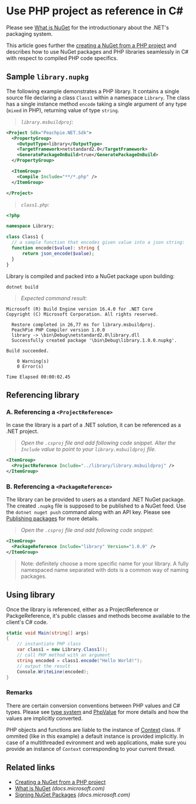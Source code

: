 # Use PHP project as reference in C\#

Please see [What is NuGet](https://docs.microsoft.com/en-us/nuget/what-is-nuget) for the introductionary about the .NET's packaging system.

This article goes further the [creating a NuGet from a PHP project](create-nuget) and describes how to use NuGet packages and PHP libraries seamlessly in C# with respect to compiled PHP code specifics.

## Sample `library.nupkg`

The following example demonstrates a PHP library. It contains a single source file declaring a class `Class1` within a namespace `Library`. The class has a single instance method `encode` taking a single argument of any type (`mixed` in PHP), returning value of type `string`.

> *`library.msbuildproj`:*

```xml
<Project Sdk="Peachpie.NET.Sdk">
  <PropertyGroup>
    <OutputType>library</OutputType>
    <TargetFramework>netstandard2.0</TargetFramework>
    <GeneratePackageOnBuild>true</GeneratePackageOnBuild>
  </PropertyGroup>

  <ItemGroup>
    <Compile Include="**/*.php" />
  </ItemGroup>

</Project>
```

> *`class1.php`:*

```php
<?php

namespace Library;

class Class1 {
  // a sample function that encodes given value into a json string:
  function encode($value): string {
      return json_encode($value);
  }
}
```

Library is compiled and packed into a NuGet package upon building:
```shell
dotnet build
```

> *Expected command result:*

```shell
Microsoft (R) Build Engine version 16.4.0 for .NET Core
Copyright (C) Microsoft Corporation. All rights reserved.        

  Restore completed in 26,77 ms for library.msbuildproj.
  PeachPie PHP Compiler version 1.0.0
  library -> \bin\Debug\netstandard2.0\library.dll
  Successfully created package '\bin\Debug\library.1.0.0.nupkg'.

Build succeeded.

    0 Warning(s)
    0 Error(s)

Time Elapsed 00:00:02.45
```

## Referencing library

### A. Referencing a `<ProjectReference>`

In case the library is a part of a .NET solution, it can be referenced as a .NET project.

> *Open the `.csproj` file and add following code snippet. Alter the `Include` value to point to your `library.msbuildproj` file.*

```xml
<ItemGroup>
  <ProjectReference Include="../library/library.msbuildproj" />
</ItemGroup>
```

### B. Referencing a `<PackageReference>`

The library can be provided to users as a standard .NET NuGet package. The created `.nupkg` file is supposed to be published to a NuGet feed. Use the `dotnet nuget push` command along with an API key. Please see [Publishing packages](https://docs.microsoft.com/en-us/nuget/nuget-org/publish-a-package) for more details.

> *Open the `.csproj` file and add following code snippet:*

```xml
<ItemGroup>
  <PackageReference Include="library" Version="1.0.0" />
</ItemGroup>
```

> Note: definitely choose a more specific name for your library. A fully namespaced name separated with dots is a common way of naming packages.

## Using library

Once the library is referenced, either as a ProjectReference or PackgeReference, it's public classes and methods become available to the client's C# code.

```c#
static void Main(string[] args)
{
    // instantiate PHP class
    var class1 = new Library.Class1();
    // call PHP method with an argument
    string encoded = class1.encode("Hello World!");
    // output the result
    Console.WriteLine(encoded);
}
```

### Remarks

There are certain conversion conventions between PHP values and C# types. Please see [type system](/net/type-system) and [PhpValue](/api/ref/phpvalue) for more details and how the values are implicitly converted.

PHP objects and functions are liable to the instance of [Context](/net/ref/context) class. If ommited (like in this example) a default instance is provided implicitly. In case of a multithreaded evironment and web applications, make sure you provide an instance of `Context` corresponding to your current thread.

## Related links

- [Creating a NuGet from a PHP project](create-nuget)
- [What is NuGet](https://docs.microsoft.com/en-us/nuget/what-is-nuget) *(docs.microsoft.com)*
- [Signing NuGet Packages](https://docs.microsoft.com/en-us/nuget/create-packages/sign-a-package) *(docs.microsoft.com)*
